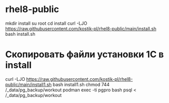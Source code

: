 # rhel8-public
mkdir install
su root
cd install
curl -LJO https://raw.githubusercontent.com/kostik-pl/rhel8-public/main/install.sh
bash install.sh
# Скопировать файли установки 1С в install
curl -LJO https://raw.githubusercontent.com/kostik-pl/rhel8-public/main/install1.sh
bash install1.sh
chmod 744 /_data/pg_backup/workout
podman exec -ti pgpro bash
psql < /_data/pg_backup/workout
